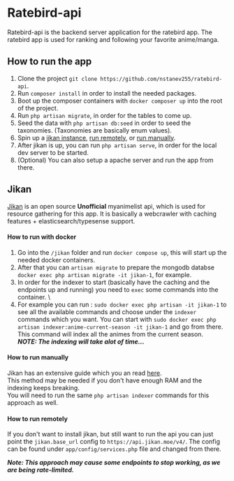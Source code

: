 
# Ratebird-api

Ratebird-api is the backend server application for the ratebird app.   The ratebird app is used for ranking and following your favorite anime/manga.

## How to run the app
1. Clone the project `git clone https://github.com/nstanev255/ratebird-api`.
2. Run `composer install` in order to install the needed packages.
3. Boot up the composer containers with `docker composer up` into the root of the project.
4. Run `php artisan migrate`, in order for the tables to come up.
5. Seed the data with `php artisan db:seed` in order to seed the taxonomies. (Taxonomies are basically enum values).
6. Spin up a [jikan instance](#how-to-run-with-docker), [run remotely](#how-to-run-remotely), or [run manually](#how-to-run-manually).
6. After jikan is up, you can run `php artisan serve`, in order for the local dev server to be started.
7. (Optional) You can also setup a apache server and run the app from there.

## Jikan
[Jikan](https://github.com/jikan-me/jikan-rest) is an open source **Unofficial** myanimelist api, which is used for resource gathering for this app. It is basically a webcrawler with caching features + elasticsearch/typesense support.

#### How to run with docker
1. Go into the `/jikan` folder and run `docker compose up`, this will start up the needed docker containers.
2. After that you can `artisan migrate` to prepare the mongodb databse `docker exec php artisan migrate -it jikan-1`, for example.
3. In order for the indexer to start (basically have the caching and the endpoints up and running) you need to `exec` some commands into the container. \
4. For example you can run : `sudo docker exec php artisan -it jikan-1` to see all the available commands and choose under the `indexer` commands which you want. You can start with `sudo docker exec php artisan indexer:anime-current-season -it jikan-1` and go from there. This command will index all the animes from the current season.\
***NOTE: The indexing will take alot of time...***

#### How to run manually
Jikan has an extensive guide which you an read [here](https://github.com/jikan-me/jikan-rest/wiki/Installation).\
This method may be needed if you don't have enough RAM and the indexing keeps breaking.\
You will need to run the same `php artisan indexer` commands for this approach as well.

#### How to run remotely
If you don't want to install jikan, but still want to run the api you can just point the `jikan.base_url` config to `https://api.jikan.moe/v4/`. The config can be found under `app/config/services.php` file and changed from there.

***Note: This approach may cause some endpoints to stop working, as we are being rate-limited.*** 
